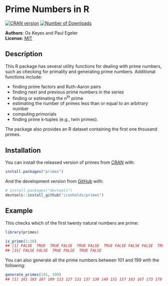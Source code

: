Prime Numbers in R
==================

[![CRAN version](http://www.r-pkg.org/badges/version/primes)](https://cran.r-project.org/package=primes)
[![Number of Downloads](https://cranlogs.r-pkg.org/badges/grand-total/primes)](https://cran.r-project.org/package=primes)

**Authors**: Os Keyes and Paul Egeler  
**License**: [MIT](http://opensource.org/licenses/MIT)  

## Description

This R package has several utility functions for dealing with prime numbers,
such as checking for primality and generating prime numbers. Additional
functions include:

- finding prime factors and Ruth-Aaron pairs
- finding next and previous prime numbers in the series
- finding or estimating the n<sup>th</sup> prime
- estimating the number of primes less than or equal to an arbitrary number
- computing primorials
- finding prime k-tuples (e.g., twin primes).

The package also provides an R dataset containing the first one thousand primes.

## Installation

You can install the released version of primes from [CRAN](https://CRAN.R-project.org) with:

```r
install.packages("primes")
```

And the development version from [GitHub](https://github.com/) with:

```r
# install.packages("devtools")
devtools::install_github("ironholds/primes")
```

## Example

This checks which of the first twenty natural numbers are prime:

```r
library(primes)

is_prime(1:20)
## [1] FALSE  TRUE  TRUE FALSE  TRUE FALSE  TRUE FALSE FALSE FALSE  TRUE FALSE  TRUE FALSE
## [15] FALSE FALSE  TRUE FALSE  TRUE FALSE
```

You can also generate all the prime numbers between 101 and 199 with the following:

```r
generate_primes(101, 199)
## [1] 101 103 107 109 113 127 131 137 139 149 151 157 163 167 173 179 181 191 193 197 199
```

